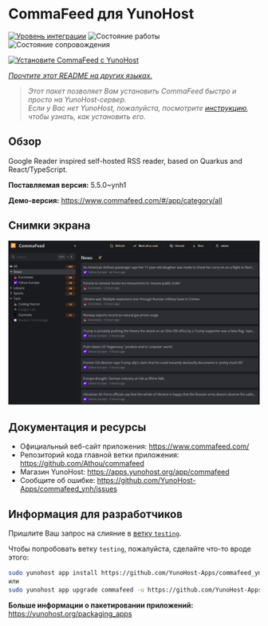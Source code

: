 <!--
Важно: этот README был автоматически сгенерирован <https://github.com/YunoHost/apps/tree/master/tools/readme_generator>
Он НЕ ДОЛЖЕН редактироваться вручную.
-->

# CommaFeed для YunoHost

[![Уровень интеграции](https://apps.yunohost.org/badge/integration/commafeed)](https://ci-apps.yunohost.org/ci/apps/commafeed/)
![Состояние работы](https://apps.yunohost.org/badge/state/commafeed)
![Состояние сопровождения](https://apps.yunohost.org/badge/maintained/commafeed)

[![Установите CommaFeed с YunoHost](https://install-app.yunohost.org/install-with-yunohost.svg)](https://install-app.yunohost.org/?app=commafeed)

*[Прочтите этот README на других языках.](./ALL_README.md)*

> *Этот пакет позволяет Вам установить CommaFeed быстро и просто на YunoHost-сервер.*  
> *Если у Вас нет YunoHost, пожалуйста, посмотрите [инструкцию](https://yunohost.org/install), чтобы узнать, как установить его.*

## Обзор

Google Reader inspired self-hosted RSS reader, based on Quarkus and React/TypeScript.

**Поставляемая версия:** 5.5.0~ynh1

**Демо-версия:** <https://www.commafeed.com/#/app/category/all>

## Снимки экрана

![Снимок экрана CommaFeed](./doc/screenshots/screenshot.png)

## Документация и ресурсы

- Официальный веб-сайт приложения: <https://www.commafeed.com/>
- Репозиторий кода главной ветки приложения: <https://github.com/Athou/commafeed>
- Магазин YunoHost: <https://apps.yunohost.org/app/commafeed>
- Сообщите об ошибке: <https://github.com/YunoHost-Apps/commafeed_ynh/issues>

## Информация для разработчиков

Пришлите Ваш запрос на слияние в [ветку `testing`](https://github.com/YunoHost-Apps/commafeed_ynh/tree/testing).

Чтобы попробовать ветку `testing`, пожалуйста, сделайте что-то вроде этого:

```bash
sudo yunohost app install https://github.com/YunoHost-Apps/commafeed_ynh/tree/testing --debug
или
sudo yunohost app upgrade commafeed -u https://github.com/YunoHost-Apps/commafeed_ynh/tree/testing --debug
```

**Больше информации о пакетировании приложений:** <https://yunohost.org/packaging_apps>
